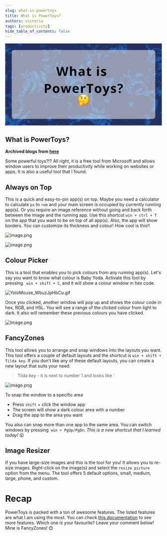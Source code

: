 ```yaml
---
slug: what-is-powertoys
title: What is PowerToys?
authors: victoria
tags: [productivity]
hide_table_of_contents: false
---
```


![what is powertoys](./what-is-powertoys.webp)

<!--truncate-->

## What is PowerToys?

**Archived blogs from [here](https://victoriacheng15.hashnode.dev/what-is-powertoys)**

Some powerful toys?!? All right, it is a free tool from Microsoft and allows window users to improve their productivity while working on websites or apps. It is also a useful tool that I found.

## Always on Top

This is a quick and easy-to-pin app(s) on top. Maybe you need a calculator to calculate `px` to `rem` and your main screen is occupied by currently running app(s). Or you require an image reference without going and back forth between the image and the running app. Use this shortcut `win + ctrl + T` on the app that you want to be on top of all app(s). Also, the app will show borders. You can customize its thickness and colour! How cool is this!!

![image.png](https://cdn.hashnode.com/res/hashnode/image/upload/v1645211255185/beoihZC5AC.png)

![image.png](https://cdn.hashnode.com/res/hashnode/image/upload/v1645211363911/tZTDYTueV.png)

## Colour Picker

This is a tool that enables you to pick colours from any running app(s). Let's say you want to know what colour is Baby Yoda. Activate this tool by pressing ` win + shift + C`, and it will show a colour window in hex code.

![YoloMouse_WbuzJpHbCu.gif](https://cdn.hashnode.com/res/hashnode/image/upload/v1645213885046/mvcxUiIzJ.gif)

Once you clicked, another window will pop up and shows the colour code in hex, RGB, and HSL. You will see a range of the clicked colour from light to dark. It also will remember these previous colours you have clicked.

![Image.png](https://cdn.hashnode.com/res/hashnode/image/upload/v1645214060528/tt9Ae1em-.png)

## FancyZones

This tool allows you to arrange and snap windows into the layouts you want. This tool offers a couple of default layouts and the shortcut is `win + shift + Tilda key`. If you don't like any of these default layouts, you can create a new layout that suits your need.

> Tilda key - it is next to number 1 and looks like `

![image.png](https://cdn.hashnode.com/res/hashnode/image/upload/v1645214626511/8c8ZVuaBQ.png)

To snap the window to a specific area

- Press `shift` + click the window app
- The screen will show a dark colour area with a number
- Drag the app to the area you want

You also can snap more than one app to the same area. You can switch windows by pressing` win + PgUp/PgDn`. _This is a new shortcut that I learned today!_ 😲

## Image Resizer

If you have large-size images and this is the tool for you! It allows you to re-size images. Right-click on the image(s) and select the `resize picture` option from the menu. The tool offers 5 default options, small, medium, large, phone, and custom.

# Recap

PowerToys is packed with a ton of awesome features. The listed features are what I am using the most. You can check [this documentation](https://docs.microsoft.com/en-us/windows/powertoys/) to see more features. Which one is your favourite? Leave your comment below! Mine is FancyZones! 😊
